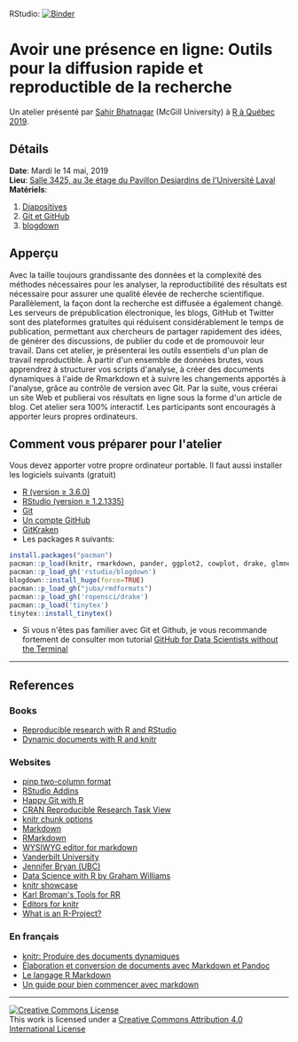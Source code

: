 RStudio: [![Binder](http://mybinder.org/badge_logo.svg)](http://mybinder.org/v2/gh/sahirbhatnagar/raqc/master?urlpath=rstudio)

# Avoir une présence en ligne: Outils pour la diffusion rapide et reproductible de la recherche

Un atelier présenté par [Sahir Bhatnagar](http://sahirbhatnagar.com/) (McGill University) à [R à Québec 2019](http://raquebec.ulaval.ca/).


## Détails

**Date**: Mardi le 14 mai, 2019  
**Lieu**: [Salle 3425, au 3e étage du Pavillon Desjardins de l'Université Laval](http://raquebec.ulaval.ca/2019/#_lieu)  
**Matériels**:  
1. [Diapositives](https://github.com/sahirbhatnagar/raqc/raw/master/slides/raqc-slides.pdf)  
2. [Git et GitHub](https://sahirbhatnagar.com/git4ds)  
3. [blogdown](https://sahirbhatnagar.com/raqc/)  



## Apperçu

Avec la taille toujours grandissante des données et la complexité des méthodes nécessaires pour les analyser, la reproductibilité des résultats est nécessaire pour assurer une qualité élevée de recherche scientifique. Parallèlement, la façon dont la recherche est diffusée a également changé. Les serveurs de prépublication électronique, les blogs, GitHub et Twitter sont des plateformes gratuites qui réduisent considérablement le temps de publication, permettant aux chercheurs de partager rapidement des idées, de générer des discussions, de publier du code et de promouvoir leur travail. Dans cet atelier, je présenterai les outils essentiels d'un plan de travail reproductible. À partir d'un ensemble de données brutes, vous apprendrez à structurer vos scripts d'analyse, à créer des documents dynamiques à l'aide de Rmarkdown et à suivre les changements apportés à l'analyse, grâce au contrôle de version avec Git. Par la suite, vous créerai un site Web et publierai vos résultats en ligne sous la forme d'un article de blog. Cet atelier sera 100% interactif. Les participants sont encouragés à apporter leurs propres ordinateurs.



## Comment vous préparer pour l'atelier

Vous devez apporter votre propre ordinateur portable. Il faut aussi installer les logiciels suivants (gratuit)

* [R (version ≥ 3.6.0)](http://cran.r-project.org/)
* [RStudio (version ≥ 1.2.1335)](https://www.rstudio.com/products/rstudio/download/#download)  
* [Git](https://git-scm.com/downloads)
* [Un compte GitHub](https://github.com/)
* [GitKraken](https://www.gitkraken.com/)  
* Les packages `R` suivants:

```R
install.packages("pacman")
pacman::p_load(knitr, rmarkdown, pander, ggplot2, cowplot, drake, glmnet, dplyr, data.table)
pacman::p_load_gh('rstudio/blogdown')
blogdown::install_hugo(force=TRUE)
pacman::p_load_gh("juba/rmdformats")
pacman::p_load_gh('ropensci/drake')
pacman::p_load('tinytex')
tinytex::install_tinytex()
```

* Si vous n'êtes pas familier avec Git et Github, je vous recommande fortement de consulter mon tutorial [GitHub for Data Scientists without the Terminal](http://sahirbhatnagar.com/git4ds/)  



----

## References

### Books

* [Reproducible research with R and RStudio](http://www.amazon.com/exec/obidos/ASIN/1466572841/7210-20)
* [Dynamic documents with R and knitr](http://www.amazon.com/exec/obidos/ASIN/1482203537/7210-20)


### Websites

* [pinp two-column format](http://dirk.eddelbuettel.com/code/pinp.html)
* [RStudio Addins](https://github.com/daattali/addinslist)  
* [Happy Git with R](https://happygitwithr.com/)  
* [CRAN Reproducible Research Task View](http://cran.r-project.org/web/views/ReproducibleResearch.html)
* [knitr chunk options](http://yihui.name/knitr/options/)
* [Markdown](http://daringfireball.net/projects/markdown/syntax)
* [RMarkdown](http://rmarkdown.rstudio.com/)
* [WYSIWYG editor for markdown](http://socrates.io/)
* [Vanderbilt University](http://biostat.mc.vanderbilt.edu/wiki/Main/KnitrHowto)
* [Jennifer Bryan (UBC)](https://github.com/jennybc/2015-02-23_bryan-fields-talk)
* [Data Science with R by Graham Williams](http://handsondatascience.com/KnitRO.pdf)
* [knitr showcase](http://yihui.name/knitr/demo/showcase/)
* [Karl Broman's Tools for RR](http://kbroman.org/Tools4RR/)
* [Editors for knitr](http://yihui.name/knitr/demo/editors/)
* [What is an R-Project?](https://support.rstudio.com/hc/en-us/articles/200526207-Using-Projects)

### En fran&ccedil;ais
* [knitr: Produire des documents dynamiques](http://rug.mnhn.fr/semin-r/PDF/semin-R_knitr_PBessonneau_240513.pdf)
* [&Eacute;laboration et conversion de documents avec Markdown et Pandoc](http://enacit1.epfl.ch/markdown-pandoc/)
* [Le langage R Markdown](https://www.france-universite-numerique-mooc.fr/c4x/UPSUD/42001S02/asset/RMarkdown.pdf)
* [Un guide pour bien commencer avec markdown](http://blog.wax-o.com/2014/04/tutoriel-un-guide-pour-bien-commencer-avec-markdown/)


----

<a rel="license" href="http://creativecommons.org/licenses/by/4.0/"><img alt="Creative Commons License" style="border-width:0" src="https://i.creativecommons.org/l/by/4.0/88x31.png" /></a><br />This work is licensed under a <a rel="license" href="http://creativecommons.org/licenses/by/4.0/">Creative Commons Attribution 4.0 International License</a>
